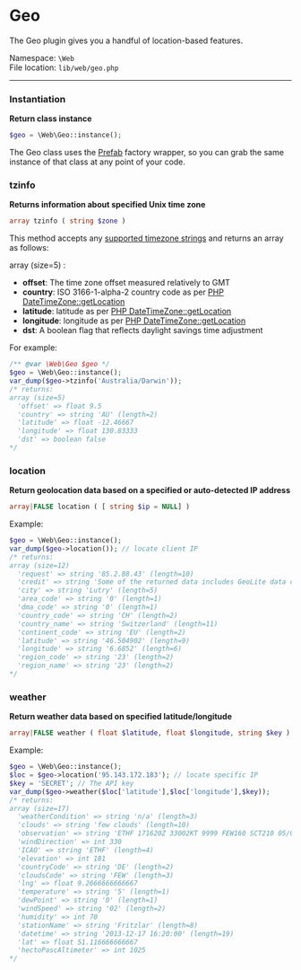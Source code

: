 # Geo
The Geo plugin gives you a handful of location-based features.

Namespace: `\Web` <br>
File location: `lib/web/geo.php`

---

### Instantiation

**Return class instance**

```php
$geo = \Web\Geo::instance();
```

The Geo class uses the [Prefab](prefab-registry) factory wrapper, so you can grab the same instance of that class at any point of your code.


### tzinfo

**Returns information about specified Unix time zone**

```php
array tzinfo ( string $zone )
```

This method accepts any [supported timezone strings](http://php.net/manual/en/timezones.php "PHP Manual :: List of Supported Timezones") and returns an array as follows:

array (size=5) :

+ **offset**: The time zone offset measured relatively to GMT
+ **country**: ISO 3166-1-alpha-2 country code as per [PHP DateTimeZone::getLocation](http://www.php.net/manual/en/datetimezone.getlocation.php)
+ **latitude**: latitude as per [PHP DateTimeZone::getLocation](http://www.php.net/manual/en/datetimezone.getlocation.php)
+ **longitude**: longitude as per [PHP DateTimeZone::getLocation](http://www.php.net/manual/en/datetimezone.getlocation.php)
+ **dst**: A boolean flag that reflects daylight savings time adjustment

For example:

```php
/** @var \Web\Geo $geo */
$geo = \Web\Geo::instance();
var_dump($geo->tzinfo('Australia/Darwin'));
/* returns:
array (size=5)
  'offset' => float 9.5
  'country' => string 'AU' (length=2)
  'latitude' => float -12.46667
  'longitude' => float 130.83333
  'dst' => boolean false
*/
```

### location

**Return geolocation data based on a specified or auto-detected IP address**

```php
array|FALSE location ( [ string $ip = NULL] )
```

Example:

```php
$geo = \Web\Geo::instance();
var_dump($geo->location()); // locate client IP
/* returns:
array (size=12)
  'request' => string '85.2.88.43' (length=10)
  'credit' => string 'Some of the returned data includes GeoLite data created by MaxMind, available from <a href=\'http://www.maxmind.com\'>http://www.maxmind.com</a>.' (length=145)
  'city' => string 'Lutry' (length=5)
  'area_code' => string '0' (length=1)
  'dma_code' => string '0' (length=1)
  'country_code' => string 'CH' (length=2)
  'country_name' => string 'Switzerland' (length=11)
  'continent_code' => string 'EU' (length=2)
  'latitude' => string '46.504902' (length=9)
  'longitude' => string '6.6852' (length=6)
  'region_code' => string '23' (length=2)
  'region_name' => string '23' (length=2)
*/
```

### weather
**Return weather data based on specified latitude/longitude**

```php
array|FALSE weather ( float $latitude, float $longitude, string $key )
```

Example:

```php
$geo = \Web\Geo::instance();
$loc = $geo->location('95.143.172.183'); // locate specific IP
$key = 'SECRET'; // The API key
var_dump($geo->weather($loc['latitude'],$loc['longitude'],$key));
/* returns:
array (size=17)
  'weatherCondition' => string 'n/a' (length=3)
  'clouds' => string 'few clouds' (length=10)
  'observation' => string 'ETHF 171620Z 33002KT 9999 FEW160 SCT210 05/00 Q1025 BLU+' (length=56)
  'windDirection' => int 330
  'ICAO' => string 'ETHF' (length=4)
  'elevation' => int 181
  'countryCode' => string 'DE' (length=2)
  'cloudsCode' => string 'FEW' (length=3)
  'lng' => float 9.2666666666667
  'temperature' => string '5' (length=1)
  'dewPoint' => string '0' (length=1)
  'windSpeed' => string '02' (length=2)
  'humidity' => int 70
  'stationName' => string 'Fritzlar' (length=8)
  'datetime' => string '2013-12-17 16:20:00' (length=19)
  'lat' => float 51.116666666667
  'hectoPascAltimeter' => int 1025
*/
```
